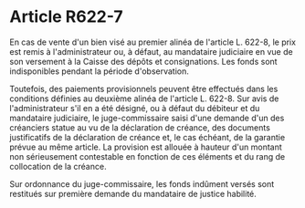 # Article R622-7

En cas de vente d'un bien visé au premier alinéa de l'article L. 622-8, le prix est remis à l'administrateur ou, à défaut, au mandataire judiciaire en vue de son versement à la Caisse des dépôts et consignations. Les fonds sont indisponibles pendant la période d'observation.

Toutefois, des paiements provisionnels peuvent être effectués dans les conditions définies au deuxième alinéa de l'article L. 622-8. Sur avis de l'administrateur s'il en a été désigné, ou à défaut du débiteur et du mandataire judiciaire, le juge-commissaire saisi d'une demande d'un des créanciers statue au vu de la déclaration de créance, des documents justificatifs de la déclaration de créance et, le cas échéant, de la garantie prévue au même article. La provision est allouée à hauteur d'un montant non sérieusement contestable en fonction de ces éléments et du rang de collocation de la créance.

Sur ordonnance du juge-commissaire, les fonds indûment versés sont restitués sur première demande du mandataire de justice habilité.
